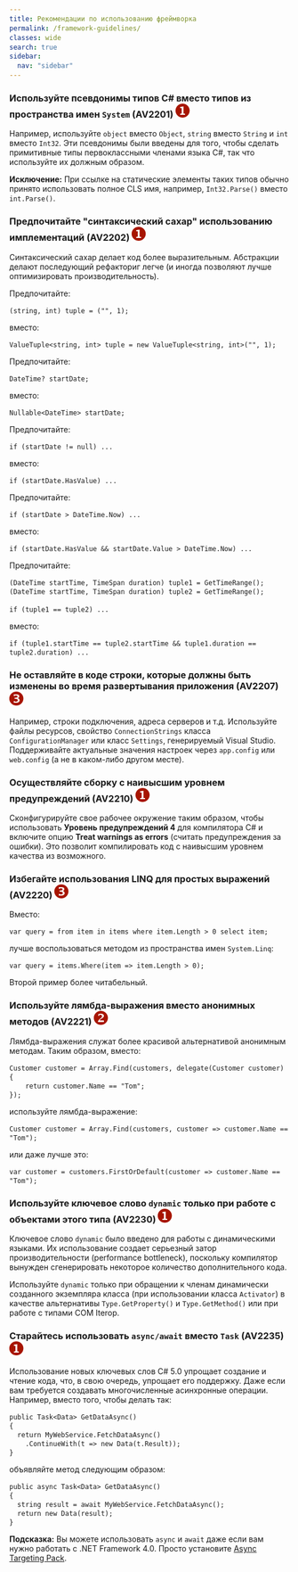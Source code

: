 ```yaml
---
title: Рекомендации по использованию фреймворка
permalink: /framework-guidelines/
classes: wide
search: true
sidebar:
  nav: "sidebar"
---
```


### <a name="av2201"></a> Используйте псевдонимы типов C# вместо типов из пространства имен `System`  (AV2201) ![](/assets/images/1.png)
Например, используйте `object` вместо `Object`, `string` вместо `String` и `int` вместо `Int32`. Эти псевдонимы были введены для того, чтобы сделать примитивные типы первоклассными членами языка C#, так что используйте их должным образом.

**Исключение:** При ссылке на статические элементы таких типов обычно принято использовать полное CLS имя, например, `Int32.Parse()` вместо `int.Parse()`.

### <a name="av2202"></a> Предпочитайте "синтаксический сахар" использованию имплементаций (AV2202) ![](/assets/images/1.png)
Синтаксический сахар делает код более выразительным. Абстракции делают последующий рефакториг легче (и иногда позволяют лучше оптимизировать производительность).

Предпочитайте:

	(string, int) tuple = ("", 1);

вместо:

	ValueTuple<string, int> tuple = new ValueTuple<string, int>("", 1);

Предпочитайте:

	DateTime? startDate;

вместо:

	Nullable<DateTime> startDate;

Предпочитайте:

	if (startDate != null) ...

вместо:

	if (startDate.HasValue) ...

Предпочитайте:

	if (startDate > DateTime.Now) ...

вместо:

	if (startDate.HasValue && startDate.Value > DateTime.Now) ...

Предпочитайте:

	(DateTime startTime, TimeSpan duration) tuple1 = GetTimeRange();
	(DateTime startTime, TimeSpan duration) tuple2 = GetTimeRange();

	if (tuple1 == tuple2) ...

вместо:

	if (tuple1.startTime == tuple2.startTime && tuple1.duration == tuple2.duration) ...

### <a name="av2207"></a> Не оставляйте в коде строки, которые должны быть изменены во время развертывания приложения (AV2207) ![](/assets/images/3.png)
Например, строки подключения, адреса серверов и т.д. Используйте файлы ресурсов, свойство `ConnectionStrings` класса `ConfigurationManager` или класс `Settings`, генерируемый Visual Studio. Поддерживайте актуальные значения настроек через `app.config` или `web.config` (а не в каком-либо другом месте).

### <a name="av2210"></a> Осуществляйте сборку с наивысшим уровнем предупреждений (AV2210) ![](/assets/images/1.png)
Сконфигурируйте свое рабочее окружение таким образом, чтобы использовать **Уровень предупреждений 4** для компилятора C# и включите опцию **Treat warnings as errors** (считать предупреждения за ошибки). Это позволит компилировать код с наивысшим уровнем качества из возможного.

### <a name="av2220"></a> Избегайте использования LINQ для простых выражений (AV2220) ![](/assets/images/3.png)
Вместо:

	var query = from item in items where item.Length > 0 select item;

лучше воспользоваться методом из пространства имен `System.Linq`:

	var query = items.Where(item => item.Length > 0);

Второй пример более читабельный.

### <a name="av2221"></a> Используйте лямбда-выражения вместо анонимных методов (AV2221) ![](/assets/images/2.png)
Лямбда-выражения служат более красивой альтернативой анонимным методам. Таким образом, вместо:

	Customer customer = Array.Find(customers, delegate(Customer customer)
	{
		return customer.Name == "Tom";
	});

используйте лямбда-выражение:

	Customer customer = Array.Find(customers, customer => customer.Name == "Tom");

или даже лучше это: 

	var customer = customers.FirstOrDefault(customer => customer.Name == "Tom");

### <a name="av2230"></a> Используйте ключевое слово `dynamic` только при работе с объектами этого типа (AV2230) ![](/assets/images/1.png)
Ключевое слово `dynamic` было введено для работы с динамическими языками. Их использование создает серьезный затор производительности (performance bottleneck), поскольку компилятор вынужден сгенерировать некоторое количество дополнительного кода.

Используйте `dynamic` только при обращении к членам динамически созданного экземпляра класса (при использовании класса `Activator`) в качестве альтернативы `Type.GetProperty()` и `Type.GetMethod()` или при работе с типами COM Iterop.

### <a name="av2235"></a> Старайтесь использовать `async/await` вместо `Task` (AV2235) ![](/assets/images/1.png)
Использование новых ключевых слов C# 5.0 упрощает создание и чтение кода, что, в свою очередь, упрощает его поддержку. Даже если вам требуется создавать многочисленные асинхронные операции. Например, вместо того, чтобы делать так:

	public Task<Data> GetDataAsync()
	{
	  return MyWebService.FetchDataAsync()
	    .ContinueWith(t => new Data(t.Result));
	}

объявляйте метод следующим образом: 

	public async Task<Data> GetDataAsync()
	{
	  string result = await MyWebService.FetchDataAsync();
	  return new Data(result);
	}

**Подсказка:** Вы можете использовать `async` и `await` даже если вам нужно работать с .NET Framework 4.0. Просто установите [Async Targeting Pack](http://www.microsoft.com/en-us/download/details.aspx?id=29576).
